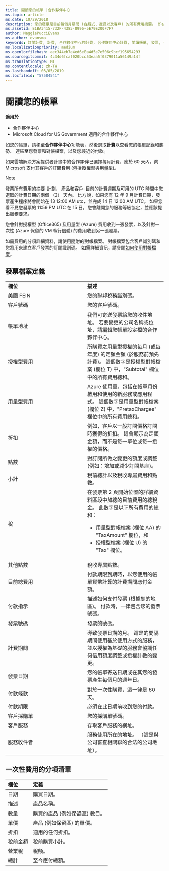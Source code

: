 ```yaml
---
title: 閱讀您的帳單 |合作夥伴中心
ms.topic: article
ms.date: 10/29/2018
description: 您的發票是目前每個月期間 (在程式、產品以及客戶) 的所有費用摘要。 即在合作夥伴中心。
ms.assetid: E1BA3415-732F-4385-8996-5E79E200F7F7
author: MaggiePucciEvans
ms.author: evansma
keywords: 訂閱計費, 計費, 合作夥伴中心的計費, 合作夥伴中心計費, 閱讀帳單, 發票, 合作夥伴中心發票, CSP 發票, 我的帳單在哪裡？
ms.localizationpriority: medium
ms.openlocfilehash: aec344eb7e4ed6e0a4d5e7e506c9bcf195654293
ms.sourcegitcommit: 4c34d6fcaf020bcc53eaa5f0379011a56149a14f
ms.translationtype: MT
ms.contentlocale: zh-TW
ms.lasthandoff: 03/05/2019
ms.locfileid: "57584541"
---
```

# <a name="read-your-bill"></a>閱讀您的帳單

**適用於**

-  合作夥伴中心
-  Microsoft Cloud for US Government 適用的合作夥伴中心


如您的帳單，請移至**合作夥伴中心**功能表，然後選取**計費**以查看您的帳單記錄和趨勢、 連結至您發票和對帳檔案，以及您最近的付款。

如果雲端解決方案提供者計畫中的合作夥伴已選擇每月計費，應於 60 天內，向 Microsoft 支付其客戶的訂閱費用 (包括授權型與用量型)。

> [!NOTE]  
> 發票所有費用的摘要-計劃、 產品和客戶-目前的計費週期及可用的 UTC 時間中您選取的計費日期的兩個 （2） 天內。 比方說，如果您有 12 年 9 月計費日期，發票產生程序將會開始在 13 12:00 AM utc，並完成 14 日 12:00 AM UTC。 如果您看不見您發票的 11:59 PM UTC 在 15 日，您會離開您的服務等級協定，並應該提出服務要求。 

您會針對授權型 (Office365) 及用量型 (Azure) 費用收到一張發票，以及針對一次性 (Azure 保留的 VM 執行個體) 的費用收到另一張發票。

如需費用的分項詳細資料，請使用隨附的對帳檔案。 對帳檔案包含客戶識別碼和您將用來建立客戶發票的訂閱識別碼。 如需詳細資訊，請參閱[如何使用對帳檔案](use-the-reconciliation-files.md)。

## <a name="invoice-file-definitions"></a>發票檔案定義


<table>
<colgroup>
<col width="50%" />
<col width="50%" />
</colgroup>
<tbody>
<tr class="odd">
<td><strong>欄位</strong></td>
<td><strong>描述</strong></td>
</tr>
<tr class="even">
<td>美國 FEIN</td>
<td>您的聯邦稅務識別碼。</td>
</tr>
<tr class="odd">
<td>客戶號碼</td>
<td>您的客戶號碼。</td>
</tr>
<tr class="even">
<td>帳單地址</td>
<td>我們可寄送發票給您的收件地址。 若要變更的公司名稱或位址，請編輯您帳單設定檔的合作夥伴中心。 </td>
</tr>
<tr class="odd">
<td>授權型費用</td>
<td>所購買之用量型授權的每月 (或每年度) 的定額金額 (於服務前預先計費)。 這個數字是授權型對帳檔案 (欄位 T) 中，&quot;Subtotal&quot; 欄位中的所有費用總和。</td>
</tr>
<tr class="even">
<td>用量型費用</td>
<td>Azure 使用量，包括在帳單月份啟用和使用的新服務或應用程式。 這個數字是用量型對帳檔案 (欄位 Z) 中，&quot;PretaxCharges&quot; 欄位中的所有費用總和。</td>
</tr>
<tr class="odd">
<td>折扣</td>
<td>例如，客戶以一般訂閱價格訂閱時獲得的折扣。 這會顯示為定額金額，而不是每一單位或每一授權的價格。</td>
</tr>
<tr class="odd">
<td>點數</td>
<td>對訂閱所做之變更的額度或調整 (例如：增加或減少訂閱基座)。</td>
</tr>
<tr class="even">
<tr class="even">
<td>小計</td>
<td>稅前總計以及稅收專屬費用和點數。</td>
</tr>
<td>稅</td>
<td>在發票第 2 頁開始位置的詳細資料區段中加總的目前費用的總稅金。 此數字是以下所有費用的總和：
<ul>
<li>用量型對帳檔案 (欄位 AA) 的 &quot;TaxAmount&quot; 欄位，和</li>
<li>授權型檔案 (欄位 U) 的 &quot;Tax&quot; 欄位。</li>
</ul></td>
</tr>
<tr class="odd">
<td>其他點數</td>
<td>稅收專屬點數。</td>
</tr>
<tr class="even">
<td>目前總費用</td>
<td>付款期限到期時，以您使用的帳單貨幣計算的計費期間應付金額。</td>
</tr>
<tr class="odd">
<td>付款指示</td>
<td>描述如何支付發票 (根據您的地區)。 付款時，一律包含您的發票號碼。</td>
</tr>
<tr class="even">
<td>發票號碼</td>
<td>發票的號碼。</td>
</tr>
<tr class="odd">
<td>計費期間</td>
<td>導致發票日期的月。 這是的間隔期間使用基於使用方式的服務，並以授權為基礎的服務會協調任何信用額度調整或授權計數的變更。</td>
</tr>
<tr class="even">
<td>發票日期</td>
<td>您的帳單寄送日期或在其您的發票產生每個月的週年日。</td>
</tr>
<tr class="odd">
<td>付款條款</td>
<td>對於一次性購買，這一律是 60 天。</td>
</tr>
<tr class="even">
<td>付款期限</td>
<td>必須在此日期前收到您的付款。</td>
</tr>
<tr class="odd">
<td>客戶採購單</td>
<td>您的採購單號碼。</td>
</tr>
<tr class="even">
<td>客戶服務</td>
<td>存取客戶服務的網址。</td>
</tr>
<tr class="odd">
<td>服務收件者</td>
<td>服務使用所在的地址。 （這是與公司審查相關聯的合法的公司地址）。</td>
</tr>
</tbody>
</table>

## <a name="itemized-list-of-one-time-charges"></a>一次性費用的分項清單

|**欄位** |**定義**|
|:----------------|:-----------------------------|
|日期 |購買日期。 |
|描述 |產品名稱。 |
|數量 |購買的產品 (例如保留區) 數目。 |
|單價 |產品 (例如保留區) 的單價。 |
|折扣 |適用的任何折扣。 |
|稅前金額 |稅前購買小計。 |
|營業稅 |稅額。 |
|總計 |至今應付總額。 |
 



